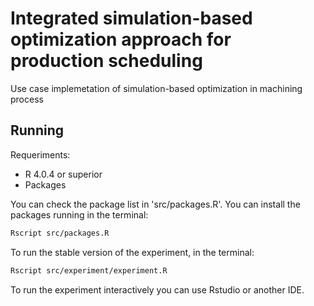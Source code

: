 # Integrated simulation-based optimization approach for production scheduling

Use case implemetation of simulation-based optimization in machining process

## Running

Requeriments:
- R 4.0.4 or superior
- Packages

You can check the package list in 'src/packages.R'. You can install the packages running in the terminal:
  
```sh
Rscript src/packages.R 
```

To run the stable version of the experiment, in the terminal:

```sh
Rscript src/experiment/experiment.R
```

To run the experiment interactively you can use Rstudio or another IDE.


